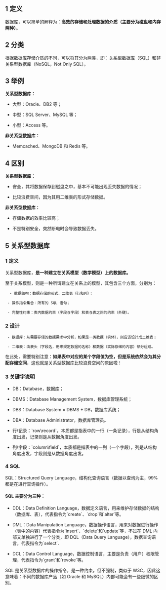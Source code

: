 ## 1 定义

数据库，可以简单的解释为：**高效的存储和处理数据的介质（主要分为磁盘和内存两种）**。

## 2 分类

根据数据库存储介质的不同，可以将其分为两类，即：关系型数据库（SQL）和非关系型数据库（NoSQL，Not Only SQL）。

## 3 举例

**关系型数据库：**

 - 大型：Oracle、DB2 等；

 - 中型：SQL Server、MySQL 等；

 - 小型：Access 等。



**非关系型数据库：**

 - Memcached、MongoDB 和 Redis 等。

## 4 区别

**关系型数据库：**

 - 安全，其将数据保存到磁盘之中，基本不可能出现丢失数据的情况；

 - 比较浪费空间，因为其用二维表的形式存储数据。



**非关系型数据库：**

 - 存储数据的效率比较高；

 - 不是特别安全，突然断电时会导致数据丢失。



## 5 关系型数据库

### 1 定义

关系型数据库，**是一种建立在关系模型（数学模型）上的数据库。**

至于关系模型，则是一种所谓建立在关系上的模型，其包含三个方面，分别为：

      - 数据结构：数据存储的形式，二维表（行和列）；

     - 操作指令集合：所有的 SQL 语句；

     - 完整性约束：表内数据约束（字段与字段）和表与表之间的约束（外键）。

### 2 设计

     - 数据库：从需要存储的数据需求中分析，如果是一类数据（实体），则应该设计成二维表；

     - 二维表：由表头（字段名，用来规定数据的名称）和数据（实际存储的内容）部分组成。

在此处，需要特别注意：**如果表中对应的某个字段值为空，但是系统依然会为其分配存储空间**，这也就是关系型数据库比较浪费空间的原因啦！

### 3 关键字说明

 - DB：Database，数据库；

 - DBMS：Database Management System，数据库管理系统；

 - DBS：Database System = DBMS + DB，数据库系统；

 - DBA：Database Administrator，数据库管理员。

 - 行\记录：\`row\record\`，本质都是指表中的一行（一条记录），行是从结构角度出发，记录则是从数据角度出发。

 - 列\字段：\`column\field\`，本质都是指表中的一列（一个字段），列是从结构角度出发，字段则是从数据角度出发。

### 4 SQL

SQL：Structured Query Language，结构化查询语言（数据以查询为主，99% 都是在进行查询操作）。

#### SQL 主要分为三种：

 - DDL：Data Definition Language，数据定义语言，用来维护存储数据的结构（数据库、表），代表指令为\`create\`、\`drop\`和\`alter\`等。

 - DML：Data Manipulation Language，数据操作语言，用来对数据进行操作（表中的内容）代表指令为\`insert\`、\`delete\`和\`update\`等，不过在 DML 内部又单独进行了一个分类，即 DQL（Data Query Language），数据查询语言，代表指令为\`select\`.

 - DCL：Data Control Language，数据控制语言，主要是负责（用户）权限管理，代表指令为\`grant\`和\`revoke\`等。

SQL 是关系型数据库的操作指令，是一种约束，但不强制，类似于 W3C，因此这意味着：不同的数据库产品（如 Oracle 和 MySQL）内部可能会有一些细微的区别。





